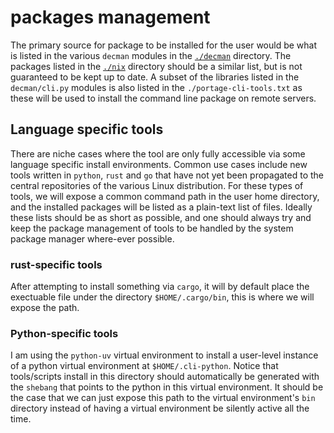 # packages management

The primary source for package to be installed for the user would be what is
listed in the various `decman` modules in the [`./decman`](./decman) directory.
The packages listed in the [`./nix`](./nix) directory should be a similar list,
but is not guaranteed to be kept up to date. A subset of the libraries listed
in the `decman/cli.py` modules is also listed in the `./portage-cli-tools.txt`
as these will be used to install the command line package on remote servers.

## Language specific tools

There are niche cases where the tool are only fully accessible via some
language specific install environments. Common use cases include new tools
written in `python`, `rust` and `go` that have not yet been propagated to the
central repositories of the various Linux distribution. For these types of
tools, we will expose a common command path in the user home directory, and the
installed packages will be listed as a plain-text list of files. Ideally these
lists should be as short as possible, and one should always try and keep the
package management of tools to be handled by the system package manager
where-ever possible.

### rust-specific tools

After attempting to install something via `cargo`, it will by default place the
exectuable file under the directory `$HOME/.cargo/bin`, this is where we will
expose the path.

### Python-specific tools

I am using the `python-uv` virtual environment to install a user-level instance
of a python virtual environment at `$HOME/.cli-python`. Notice that
tools/scripts install in this directory should automatically be generated with
the `shebang` that points to the python in this virtual environment. It should
be the case that we can just expose this path to the virtual environment's
`bin` directory instead of having a virtual environment be silently active all
the time.

